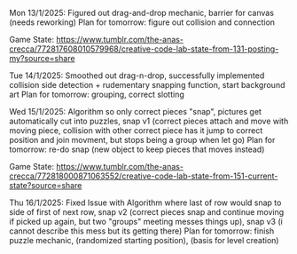 Mon 13/1/2025: 
Figured out drag-and-drop mechanic, barrier for canvas (needs reworking)
Plan for tomorrow: figure out collision and connection

Game State: https://www.tumblr.com/the-anas-crecca/772817608010579968/creative-code-lab-state-from-131-posting-my?source=share

Tue 14/1/2025:
Smoothed out drag-n-drop, successfully implemented collision side detection + rudementary snapping function, start background art
Plan for tomorrow: grouping, correct slotting

Wed 15/1/2025:
Algorithm so only correct pieces "snap", pictures get automatically cut into puzzles, snap v1 (correct pieces attach and move with moving piece, collision with other correct piece has it jump to correct position and join movment, but stops being a group when let go)
Plan for tomorrow: re-do snap (new object to keep pieces that moves instead)

Game State: https://www.tumblr.com/the-anas-crecca/772818000871063552/creative-code-lab-state-from-151-current-state?source=share

Thu 16/1/2025:
Fixed Issue with Algorithm where last of row  would snap to side of first of next row, snap v2 (correct pieces snap and continue moving if picked up again, but two "groups" meeting messes things up), snap v3 (i cannot describe this mess but its getting there)
Plan for tomorrow: finish puzzle mechanic, (randomized starting position), (basis for level creation)
